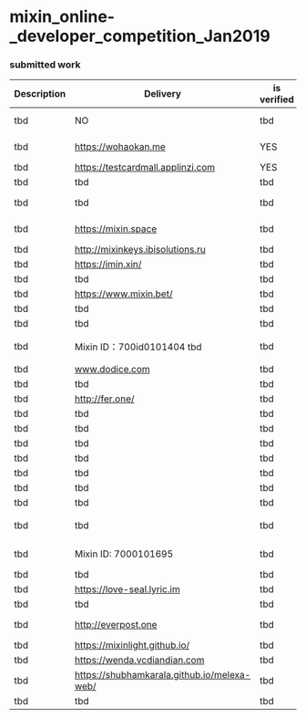 # mixin_online-_developer_competition_Jan2019

### submitted work


| Description | Delivery  | is verified | github address | code is verified |
| --- | --- | --- |-------------------------------------------- |  -------------------------------------------------
| tbd| NO | tbd |	https://github.com/sumanthwhy/smart-Energy-Monitoring| tbd |
| tbd| https://wohaokan.me | YES | https://github.com/liusining/wohaokan.me-backend | TBD|
| tbd| https://testcardmall.applinzi.com| YES | https://github.com/lijianld/superCardMall |	tbd |
| tbd| tbd| tbd | https://github.com/ewnk/grouphelper	 |	tbd |
| tbd| tbd| tbd | https://github.com/nirdesh27/regionalTransport-system	 |	tbd |
| tbd| https://mixin.space| tbd | https://github.com/kurisu-public/Mixin-Decentralization-BBS	 |	tbd |
| tbd| http://mixinkeys.ibisolutions.ru| tbd | https://github.com/if1242/MixinKeys	 |	 tbd|
| tbd| https://imin.xin/| tbd | https://github.com/an-lee/iminxin 	 |	tbd |
| tbd| tbd| tbd | https://github.com/cw35/random-chat	 |	tbd |
| tbd| https://www.mixin.bet/| tbd | 	https://github.com/lotter1988/lottery |	 tbd|
| tbd| tbd| tbd | https://github.com/Alexygui/Gobang	 | tbd	 |
| tbd| tbd| tbd | 	https://github.com/exinone/exincore |	tbd |
| tbd| Mixin ID：700id0101404 tbd| tbd | 	(代码暂时不开放，目前机器人的二维码申请需要邀请码，可以联系我)    |	       tbd |
| tbd| www.dodice.com| tbd | https://github.com/soooooooon/rock |tbd|
| tbd| tbd| tbd | 	https://github.com/ExinOne/mixin-sdk-php |tbd	 |
| tbd| http://fer.one/	| tbd| 	https://gitlab.com/block_shine |tbd  |
| tbd| tbd| tbd | www.transfund.io	 |	See the attachment below |
| tbd| tbd| tbd | https://www.dodice.com	 |	https://github.com/soooooooon/rock.git |
| tbd| tbd| tbd | www.dodice.com	 |	https://github.com/yiplee/Rock |
| tbd| tbd| tbd | Mixin ID: 7000101695	 |	https://github.com/MooooonStar/ant |
| tbd| tbd| tbd | https://luckybet.one/	 |	https://github.com/luckybetone |
| tbd| tbd| tbd | https://github.com/cw35/random-chat	 |	https://github.com/cw35/random-chat |
| tbd| tbd| tbd | 	 |	https://github.com/cw35/f1bank |
| tbd| tbd| tbd | http://fer.one/	由于项目属于应用类，是非开源所有没有设立GitHub，只有gitlab，不好意思 |	 |
| tbd| Mixin ID: 7000101695| tbd | Mixin ID: 7000101695	https://github.com/MooooonStar/ant |tbd|
| tbd| tbd| tbd | https://github.com/lotter1988/lottery	 |tbd	 |
| tbd| https://love-seal.lyric.im| tbd | https://github.com/lyricat/love-seal |tbd|
| tbd| tbd| tbd | https://github.com/fox-one/f1db	 |	tbd |
| tbd|  http://everpost.one	| tbd | https://github.com/caosbad/ever-post-mixin-bot |tbd |
| tbd| https://mixinlight.github.io/| tbd | https://github.com/MixinLight/mixin-light-wallet |tbd|
| tbd| https://wenda.vcdiandian.com| tbd | https://github.com/xiudongy/flarum |tbd|
| tbd| https://shubhamkarala.github.io/melexa-web/| tbd | https://github.com/iamkumarji/MixinApp-Hackinators-  |	tbd	|
| tbd| tbd| tbd | https://github.com/mkohli21/BlockGrants	 |	tbd |

